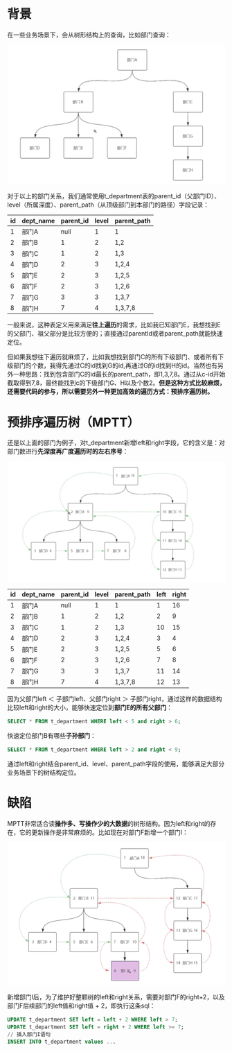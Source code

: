 # 背景

在一些业务场景下，会从树形结构上的查询，比如部门查询：

![image-20221116212646933](markdown-img/16-树形结构的快速查询-预排序遍历树算法的应用.assets/image-20221116212646933.png)

对于以上的部门关系，我们通常使用t_department表的parent_id（父部门ID）、level（所属深度）、parent_path（从顶级部门到本部门的路径）字段记录：

| id   | dept_name | parent_id | level | parent_path |
| ---- | --------- | --------- | ----- | ----------- |
| 1    | 部门A     | null      | 1     | 1           |
| 2    | 部门B     | 1         | 2     | 1,2         |
| 3    | 部门C     | 1         | 2     | 1,3         |
| 4    | 部门D     | 2         | 3     | 1,2,4       |
| 5    | 部门E     | 2         | 3     | 1,2,5       |
| 6    | 部门F     | 2         | 3     | 1,2,6       |
| 7    | 部门G     | 3         | 3     | 1,3,7       |
| 8    | 部门H     | 7         | 4     | 1,3,7,8     |

一般来说，这种表定义用来满足**往上遍历**的需求，比如我已知部门E，我想找到E的父部门、祖父部分是比较方便的；直接通过parentId或者parent_path就能快速定位。

但如果我想往下遍历就麻烦了，比如我想找到部门C的所有下级部门、或者所有下级部门的个数，我得先通过C的id找到G的id,再通过G的id找到H的id。当然也有另外一种思路：找到包含部门C的id最长的parent_path，即1,3,7,8。通过从c-id开始截取得到7,8，最终能找到c的下级部门G、H以及个数2。**但是这种方式比较麻烦，还需要代码的参与，所以需要另外一种更加高效的遍历方式：预排序遍历树。**

# 预排序遍历树（MPTT）

还是以上面的部门为例子，对t_department新增left和right字段，它的含义是：对部门数进行**先深度再广度遍历时的左右序号**：

![image-20221116214244346](markdown-img/16-树形结构的快速查询-预排序遍历树算法的应用.assets/image-20221116214244346.png)

| id   | dept_name | parent_id | level | parent_path | left | right |
| ---- | --------- | --------- | ----- | ----------- | ---- | ----- |
| 1    | 部门A     | null      | 1     | 1           | 1    | 16    |
| 2    | 部门B     | 1         | 2     | 1,2         | 2    | 9     |
| 3    | 部门C     | 1         | 2     | 1,3         | 10   | 15    |
| 4    | 部门D     | 2         | 3     | 1,2,4       | 3    | 4     |
| 5    | 部门E     | 2         | 3     | 1,2,5       | 5    | 6     |
| 6    | 部门F     | 2         | 3     | 1,2,6       | 7    | 8     |
| 7    | 部门G     | 3         | 3     | 1,3,7       | 11   | 14    |
| 8    | 部门H     | 7         | 4     | 1,3,7,8     | 12   | 13    |

因为父部门left ＜ 子部门left、父部门right ＞ 子部门right，通过这样的数据结构比较left和right的大小，能够快速定位到**部门E的所有父部门**：

```sql
SELECT * FROM t_department WHERE left < 5 and right > 6;
```

快速定位部门B有哪些**子孙部门**：

```sql
SELECT * FROM t_department WHERE left > 2 and right < 9;
```

通过left和right结合parent_id、level、parent_path字段的使用，能够满足大部分业务场景下的树结构定位。

# 缺陷

MPTT非常适合读**操作多、写操作少的大数据**的树形结构。因为left和right的存在，它的更新操作是非常麻烦的。比如现在对部门F新增一个部门I：

![image-20221116215402046](markdown-img/16-树形结构的快速查询-预排序遍历树算法的应用.assets/image-20221116215402046.png)

新增部门I后，为了维护好整颗树的left和right关系，需要对部门F的right+2，以及部门F后续部门的left值和right值 + 2，即执行这条sql：

```sql
UPDATE t_department SET left = left + 2 WHERE left > 7;
UPDATE t_department SET left = right + 2 WHERE left >= 7;
// 插入部门I语句
INSERT INTO t_department values ...
```